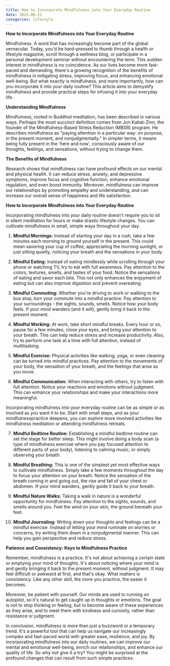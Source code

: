 ```yaml
---
title: How to Incorporate Mindfulness into Your Everyday Routine
date: 2023-06-21
categories: lifestyle
---
```

**How to Incorporate Mindfulness into Your Everyday Routine**

Mindfulness. A word that has increasingly become part of the global vernacular. Today, you'd be hard-pressed to thumb through a health or lifestyle magazine, scroll through a wellness blog, or participate in a personal development seminar without encountering the term. This sudden interest in mindfulness is no coincidence. As our lives become more fast-paced and demanding, there's a growing recognition of the benefits of mindfulness in mitigating stress, improving focus, and enhancing emotional well-being. But what exactly is mindfulness, and more importantly, how can you incorporate it into your daily routine? This article aims to demystify mindfulness and provide practical steps for infusing it into your everyday life.

**Understanding Mindfulness**

Mindfulness, rooted in Buddhist meditation, has been described in various ways. Perhaps the most succinct definition comes from Jon Kabat-Zinn, the founder of the Mindfulness-Based Stress Reduction (MBSR) program. He describes mindfulness as "paying attention in a particular way: on purpose, in the present moment, and nonjudgmentally." In simpler terms, it means being fully present in the 'here and now', consciously aware of our thoughts, feelings, and sensations, without trying to change them.

**The Benefits of Mindfulness**

Research shows that mindfulness can have profound effects on our mental and physical health. It can reduce stress, anxiety, and depressive symptoms, improve focus and cognitive function, enhance emotional regulation, and even boost immunity. Moreover, mindfulness can improve our relationships by promoting empathy and understanding, and can increase our overall sense of happiness and life satisfaction.

**How to Incorporate Mindfulness into Your Everyday Routine**

Incorporating mindfulness into your daily routine doesn't require you to sit in silent meditation for hours or make drastic lifestyle changes. You can cultivate mindfulness in small, simple ways throughout your day.

1. **Mindful Mornings:** Instead of starting your day in a rush, take a few minutes each morning to ground yourself in the present. This could mean savoring your cup of coffee, appreciating the morning sunlight, or just sitting quietly, noticing your breath and the sensations in your body.

2. **Mindful Eating:** Instead of eating mindlessly while scrolling through your phone or watching TV, try to eat with full awareness. Pay attention to the colors, textures, smells, and tastes of your food. Notice the sensations of eating and savor each bite. This not only enhances the enjoyment of eating but can also improve digestion and prevent overeating.

3. **Mindful Commuting:** Whether you're driving to work or walking to the bus stop, turn your commute into a mindful practice. Pay attention to your surroundings - the sights, sounds, smells. Notice how your body feels. If your mind wanders (and it will), gently bring it back to the present moment.

4. **Mindful Working:** At work, take short mindful breaks. Every hour or so, pause for a few minutes, close your eyes, and bring your attention to your breath. This can help reduce stress and increase productivity. Also, try to perform one task at a time with full attention, instead of multitasking.

5. **Mindful Exercise:** Physical activities like walking, yoga, or even cleaning can be turned into mindful practices. Pay attention to the movements of your body, the sensation of your breath, and the feelings that arise as you move.

6. **Mindful Communication:** When interacting with others, try to listen with full attention. Notice your reactions and emotions without judgment. This can enhance your relationships and make your interactions more meaningful.

Incorporating mindfulness into your everyday routine can be as simple or as involved as you want it to be. Start with small steps, and as your mindfulnesspractice deepens, you can explore more involved activities like mindfulness meditation or attending mindfulness retreats.

7. **Mindful Bedtime Routine:** Establishing a mindful bedtime routine can set the stage for better sleep. This might involve doing a body scan (a type of mindfulness exercise where you pay focused attention to different parts of your body), listening to calming music, or simply observing your breath.

8. **Mindful Breathing:** This is one of the simplest yet most effective ways to cultivate mindfulness. Simply take a few moments throughout the day to focus your attention on your breath. Notice the sensation of the breath coming in and going out, the rise and fall of your chest or abdomen. If your mind wanders, gently guide it back to your breath.

9. **Mindful Nature Walks:** Taking a walk in nature is a wonderful opportunity for mindfulness. Pay attention to the sights, sounds, and smells around you. Feel the wind on your skin, the ground beneath your feet.

10. **Mindful Journaling:** Writing down your thoughts and feelings can be a mindful exercise. Instead of letting your mind ruminate on worries or concerns, try writing them down in a nonjudgmental manner. This can help you gain perspective and reduce stress.

**Patience and Consistency: Keys to Mindfulness Practice**

Remember, mindfulness is a practice. It's not about achieving a certain state or emptying your mind of thoughts. It's about noticing where your mind is and gently bringing it back to the present moment, without judgment. It may feel difficult or awkward at first, and that's okay. What matters is consistency. Like any other skill, the more you practice, the easier it becomes.

Moreover, be patient with yourself. Our minds are used to running on autopilot, so it's natural to get caught up in thoughts or emotions. The goal is not to stop thinking or feeling, but to become aware of these experiences as they arise, and to meet them with kindness and curiosity, rather than resistance or judgment.

In conclusion, mindfulness is more than just a buzzword or a temporary trend. It's a powerful tool that can help us navigate our increasingly complex and fast-paced world with greater ease, resilience, and joy. By incorporating mindfulness into our daily routines, we can improve our mental and emotional well-being, enrich our relationships, and enhance our quality of life. So why not give it a try? You might be surprised at the profound changes that can result from such simple practices.